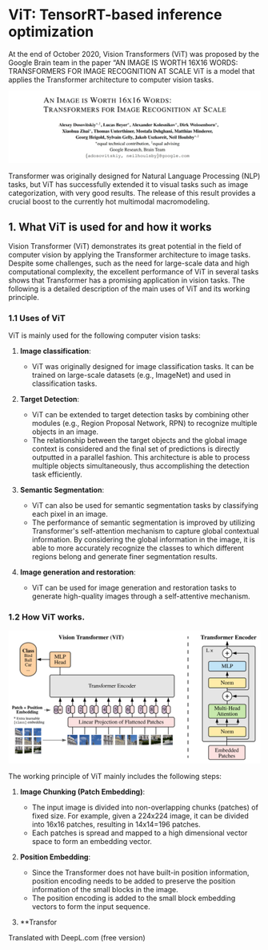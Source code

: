 # ViT: TensorRT-based inference optimization

At the end of October 2020, Vision Transformers (ViT) was proposed by the Google Brain team in the paper “AN IMAGE IS WORTH 16X16 WORDS: TRANSFORMERS FOR IMAGE RECOGNITION AT SCALE ViT is a model that applies the Transformer architecture to computer vision tasks.

![ViT paper](ViT-paper.png)

Transformer was originally designed for Natural Language Processing (NLP) tasks, but ViT has successfully extended it to visual tasks such as image categorization, with very good results. The release of this result provides a crucial boost to the currently hot multimodal macromodeling.


## 1. What ViT is used for and how it works

Vision Transformer (ViT) demonstrates its great potential in the field of computer vision by applying the Transformer architecture to image tasks. Despite some challenges, such as the need for large-scale data and high computational complexity, the excellent performance of ViT in several tasks shows that Transformer has a promising application in vision tasks. The following is a detailed description of the main uses of ViT and its working principle.

### 1.1 Uses of ViT

ViT is mainly used for the following computer vision tasks:

1. **Image classification**:
   - ViT was originally designed for image classification tasks. It can be trained on large-scale datasets (e.g., ImageNet) and used in classification tasks.

2. **Target Detection**:
   - ViT can be extended to target detection tasks by combining other modules (e.g., Region Proposal Network, RPN) to recognize multiple objects in an image.
   - The relationship between the target objects and the global image context is considered and the final set of predictions is directly outputted in a parallel fashion. This architecture is able to process multiple objects simultaneously, thus accomplishing the detection task efficiently.
   
3. **Semantic Segmentation**:
   - ViT can also be used for semantic segmentation tasks by classifying each pixel in an image.
   - The performance of semantic segmentation is improved by utilizing Transformer's self-attention mechanism to capture global contextual information. By considering the global information in the image, it is able to more accurately recognize the classes to which different regions belong and generate finer segmentation results.
   
4. **Image generation and restoration**:
   - ViT can be used for image generation and restoration tasks to generate high-quality images through a self-attentive mechanism.

### 1.2 How ViT works.

![vit-structure](ViT-structure.png)

The working principle of ViT mainly includes the following steps:

1. **Image Chunking (Patch Embedding)**:
   - The input image is divided into non-overlapping chunks (patches) of fixed size. For example, given a 224x224 image, it can be divided into 16x16 patches, resulting in 14x14=196 patches.
   - Each patches is spread and mapped to a high dimensional vector space to form an embedding vector.

2. **Position Embedding**:
   - Since the Transformer does not have built-in position information, position encoding needs to be added to preserve the position information of the small blocks in the image.
   - The position encoding is added to the small block embedding vectors to form the input sequence.

3. **Transfor

Translated with DeepL.com (free version)
